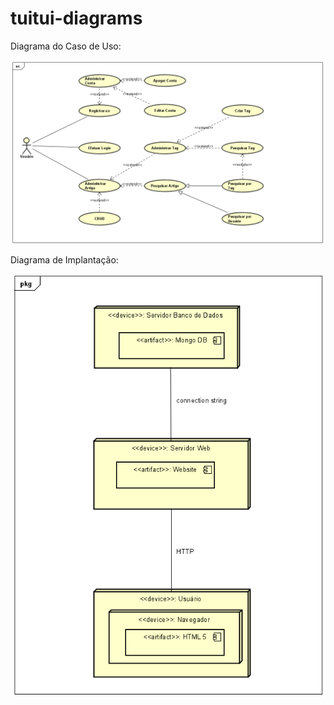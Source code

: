 # tuitui-diagrams

Diagrama do Caso de Uso:

![Imagem do Diagrama de Caso de Uso](https://github.com/lgrandiel/tuitui-diagrams/blob/main/dist/diagrama_usecase.png)



Diagrama de Implantação:

![Imagem de Diagrama de Implantação](https://github.com/lgrandiel/tuitui-diagrams/blob/main/dist/diagrama_implantação.png)

